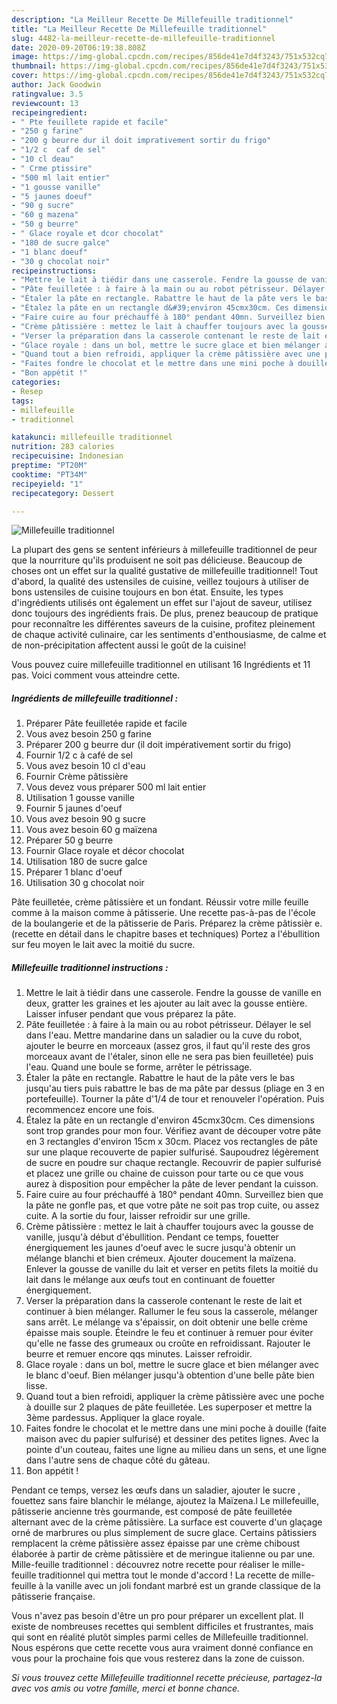 ```yaml
---
description: "La Meilleur Recette De Millefeuille traditionnel"
title: "La Meilleur Recette De Millefeuille traditionnel"
slug: 4482-la-meilleur-recette-de-millefeuille-traditionnel
date: 2020-09-20T06:19:38.808Z
image: https://img-global.cpcdn.com/recipes/856de41e7d4f3243/751x532cq70/millefeuille-traditionnel-photo-principale-de-la-recette.jpg
thumbnail: https://img-global.cpcdn.com/recipes/856de41e7d4f3243/751x532cq70/millefeuille-traditionnel-photo-principale-de-la-recette.jpg
cover: https://img-global.cpcdn.com/recipes/856de41e7d4f3243/751x532cq70/millefeuille-traditionnel-photo-principale-de-la-recette.jpg
author: Jack Goodwin
ratingvalue: 3.5
reviewcount: 13
recipeingredient:
- " Pte feuillete rapide et facile"
- "250 g farine"
- "200 g beurre dur il doit imprativement sortir du frigo"
- "1/2 c  caf de sel"
- "10 cl deau"
- " Crme ptissire"
- "500 ml lait entier"
- "1 gousse vanille"
- "5 jaunes doeuf"
- "90 g sucre"
- "60 g mazena"
- "50 g beurre"
- " Glace royale et dcor chocolat"
- "180 de sucre galce"
- "1 blanc doeuf"
- "30 g chocolat noir"
recipeinstructions:
- "Mettre le lait à tiédir dans une casserole. Fendre la gousse de vanille en deux, gratter les graines et les ajouter au lait avec la gousse entière. Laisser infuser pendant que vous préparez la pâte."
- "Pâte feuilletée : à faire à la main ou au robot pétrisseur. Délayer le sel dans l&#39;eau. Mettre mandarine dans un saladier ou la cuve du robot, ajouter le beurre en morceaux (assez gros, il faut qu&#39;il reste des gros morceaux avant de l&#39;étaler, sinon elle ne sera pas bien feuilletée) puis l&#39;eau. Quand une boule se forme, arrêter le pétrissage."
- "Étaler la pâte en rectangle. Rabattre le haut de la pâte vers le bas jusqu&#39;au tiers puis rabattre le bas de ma pâte par dessus (pliage en 3 en portefeuille). Tourner la pâte d&#39;1/4 de tour et renouveler l&#39;opération. Puis recommencez encore une fois."
- "Étalez la pâte en un rectangle d&#39;environ 45cmx30cm. Ces dimensions sont trop grandes pour mon four. Vérifiez avant de découper votre pâte en 3 rectangles d&#39;environ 15cm x 30cm. Placez vos rectangles de pâte sur une plaque recouverte de papier sulfurisé. Saupoudrez légèrement de sucre en poudre sur chaque rectangle. Recouvrir de papier sulfurisé et placez une grille ou chaine de cuisson pour tarte ou ce que vous aurez à disposition pour empêcher la pâte de lever pendant la cuisson."
- "Faire cuire au four préchauffé à 180° pendant 40mn. Surveillez bien que la pâte ne gonfle pas, et que votre pâte ne soit pas trop cuite, ou assez cuite. A la sortie du four, laisser refroidir sur une grille."
- "Crème pâtissière : mettez le lait à chauffer toujours avec la gousse de vanille, jusqu&#39;à début d&#39;ébullition. Pendant ce temps, fouetter énergiquement les jaunes d&#39;oeuf avec le sucre jusqu&#39;à obtenir un mélange blanchi et bien crémeux. Ajouter doucement la maïzena. Enlever la gousse de vanille du lait et verser en petits filets la moitié du lait dans le mélange aux œufs tout en continuant de fouetter énergiquement."
- "Verser la préparation dans la casserole contenant le reste de lait et continuer à bien mélanger. Rallumer le feu sous la casserole, mélanger sans arrêt. Le mélange va s&#39;épaissir, on doit obtenir une belle crème épaisse mais souple. Éteindre le feu et continuer à remuer pour éviter qu&#39;elle ne fasse des grumeaux ou croûte en refroidissant. Rajouter le beurre et remuer encore qqs minutes. Laisser refroidir."
- "Glace royale : dans un bol, mettre le sucre glace et bien mélanger avec le blanc d&#39;oeuf. Bien mélanger jusqu&#39;à obtention d&#39;une belle pâte bien lisse."
- "Quand tout a bien refroidi, appliquer la crème pâtissière avec une poche à douille sur 2 plaques de pâte feuilletée. Les superposer et mettre la 3ème pardessus. Appliquer la glace royale."
- "Faites fondre le chocolat et le mettre dans une mini poche à douille (faite maison avec du papier sulfurisé) et dessiner des petites lignes. Avec la pointe d&#39;un couteau, faites une ligne au milieu dans un sens, et une ligne dans l&#39;autre sens de chaque côté du gâteau."
- "Bon appétit !"
categories:
- Resep
tags:
- millefeuille
- traditionnel

katakunci: millefeuille traditionnel 
nutrition: 283 calories
recipecuisine: Indonesian
preptime: "PT20M"
cooktime: "PT34M"
recipeyield: "1"
recipecategory: Dessert

---
```



![Millefeuille traditionnel](https://img-global.cpcdn.com/recipes/856de41e7d4f3243/751x532cq70/millefeuille-traditionnel-photo-principale-de-la-recette.jpg)

La plupart des gens se sentent inférieurs à millefeuille traditionnel de peur que la nourriture qu'ils produisent ne soit pas délicieuse. Beaucoup de choses ont un effet sur la qualité gustative de millefeuille traditionnel! Tout d'abord, la qualité des ustensiles de cuisine, veillez toujours à utiliser de bons ustensiles de cuisine toujours en bon état. Ensuite, les types d'ingrédients utilisés ont également un effet sur l'ajout de saveur, utilisez donc toujours des ingrédients frais. De plus, prenez beaucoup de pratique pour reconnaître les différentes saveurs de la cuisine, profitez pleinement de chaque activité culinaire, car les sentiments d'enthousiasme, de calme et de non-précipitation affectent aussi le goût de la cuisine!

<!--inarticleads1-->

Vous pouvez cuire millefeuille traditionnel en utilisant 16 Ingrédients et 11 pas. Voici comment vous atteindre cette.

##### Ingrédients de millefeuille traditionnel :

1. Préparer  Pâte feuilletée rapide et facile
1. Vous avez besoin 250 g farine
1. Préparer 200 g beurre dur (il doit impérativement sortir du frigo)
1. Fournir 1/2 c à café de sel
1. Vous avez besoin 10 cl d&#39;eau
1. Fournir  Crème pâtissière
1. Vous devez vous préparer 500 ml lait entier
1. Utilisation 1 gousse vanille
1. Fournir 5 jaunes d&#39;oeuf
1. Vous avez besoin 90 g sucre
1. Vous avez besoin 60 g maïzena
1. Préparer 50 g beurre
1. Fournir  Glace royale et décor chocolat
1. Utilisation 180 de sucre galce
1. Préparer 1 blanc d&#39;oeuf
1. Utilisation 30 g chocolat noir


Pâte feuilletée, crème pâtissière et un fondant. Réussir votre mille feuille comme à la maison comme à pâtisserie. Une recette pas-à-pas de l&#39;école de la boulangerie et de la pâtisserie de Paris. Préparez la crème pâtissièr e. (recette en détail dans le chapitre bases et techniques) Portez a l&#39;ébullition sur feu moyen le lait avec la moitié du sucre. 

<!--inarticleads2-->

##### Millefeuille traditionnel instructions :

1. Mettre le lait à tiédir dans une casserole. Fendre la gousse de vanille en deux, gratter les graines et les ajouter au lait avec la gousse entière. Laisser infuser pendant que vous préparez la pâte.
1. Pâte feuilletée : à faire à la main ou au robot pétrisseur. Délayer le sel dans l&#39;eau. Mettre mandarine dans un saladier ou la cuve du robot, ajouter le beurre en morceaux (assez gros, il faut qu&#39;il reste des gros morceaux avant de l&#39;étaler, sinon elle ne sera pas bien feuilletée) puis l&#39;eau. Quand une boule se forme, arrêter le pétrissage.
1. Étaler la pâte en rectangle. Rabattre le haut de la pâte vers le bas jusqu&#39;au tiers puis rabattre le bas de ma pâte par dessus (pliage en 3 en portefeuille). Tourner la pâte d&#39;1/4 de tour et renouveler l&#39;opération. Puis recommencez encore une fois.
1. Étalez la pâte en un rectangle d&#39;environ 45cmx30cm. Ces dimensions sont trop grandes pour mon four. Vérifiez avant de découper votre pâte en 3 rectangles d&#39;environ 15cm x 30cm. Placez vos rectangles de pâte sur une plaque recouverte de papier sulfurisé. Saupoudrez légèrement de sucre en poudre sur chaque rectangle. Recouvrir de papier sulfurisé et placez une grille ou chaine de cuisson pour tarte ou ce que vous aurez à disposition pour empêcher la pâte de lever pendant la cuisson.
1. Faire cuire au four préchauffé à 180° pendant 40mn. Surveillez bien que la pâte ne gonfle pas, et que votre pâte ne soit pas trop cuite, ou assez cuite. A la sortie du four, laisser refroidir sur une grille.
1. Crème pâtissière : mettez le lait à chauffer toujours avec la gousse de vanille, jusqu&#39;à début d&#39;ébullition. Pendant ce temps, fouetter énergiquement les jaunes d&#39;oeuf avec le sucre jusqu&#39;à obtenir un mélange blanchi et bien crémeux. Ajouter doucement la maïzena. Enlever la gousse de vanille du lait et verser en petits filets la moitié du lait dans le mélange aux œufs tout en continuant de fouetter énergiquement.
1. Verser la préparation dans la casserole contenant le reste de lait et continuer à bien mélanger. Rallumer le feu sous la casserole, mélanger sans arrêt. Le mélange va s&#39;épaissir, on doit obtenir une belle crème épaisse mais souple. Éteindre le feu et continuer à remuer pour éviter qu&#39;elle ne fasse des grumeaux ou croûte en refroidissant. Rajouter le beurre et remuer encore qqs minutes. Laisser refroidir.
1. Glace royale : dans un bol, mettre le sucre glace et bien mélanger avec le blanc d&#39;oeuf. Bien mélanger jusqu&#39;à obtention d&#39;une belle pâte bien lisse.
1. Quand tout a bien refroidi, appliquer la crème pâtissière avec une poche à douille sur 2 plaques de pâte feuilletée. Les superposer et mettre la 3ème pardessus. Appliquer la glace royale.
1. Faites fondre le chocolat et le mettre dans une mini poche à douille (faite maison avec du papier sulfurisé) et dessiner des petites lignes. Avec la pointe d&#39;un couteau, faites une ligne au milieu dans un sens, et une ligne dans l&#39;autre sens de chaque côté du gâteau.
1. Bon appétit !


Pendant ce temps, versez les œufs dans un saladier, ajouter le sucre , fouettez sans faire blanchir le mélange, ajoutez la Maïzena.l Le millefeuille, pâtisserie ancienne très gourmande, est composé de pâte feuilletée alternant avec de la crème pâtissière. La surface est couverte d&#39;un glaçage orné de marbrures ou plus simplement de sucre glace. Certains pâtissiers remplacent la crème pâtissière assez épaisse par une crème chiboust élaborée à partir de crème pâtissière et de meringue italienne ou par une. Mille-feuille traditionnel : découvrez notre recette pour réaliser le mille-feuille traditionnel qui mettra tout le monde d&#39;accord ! La recette de mille-feuille à la vanille avec un joli fondant marbré est un grande classique de la pâtisserie française. 

<!--inarticleads1-->

<p>
Vous n'avez pas besoin d'être un pro pour préparer un excellent plat. Il existe de nombreuses recettes qui semblent difficiles et frustrantes, mais qui sont en réalité plutôt simples parmi celles de Millefeuille traditionnel. Nous espérons que cette recette vous aura vraiment donné confiance en vous pour la prochaine fois que vous resterez dans la zone de cuisson.
</p>

<p>
<i>Si vous trouvez cette Millefeuille traditionnel recette précieuse, partagez-la avec vos amis ou votre famille, merci et bonne chance.</i>
</p>
